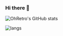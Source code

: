 ### Hi there 👋

![OhRetro's GitHub stats](https://github-readme-stats.vercel.app/api?username=OhRetro&show_icons=true&theme=radical)

![langs](https://github-readme-stats.vercel.app/api/top-langs/?username=anuraghazra&layout=compact)
